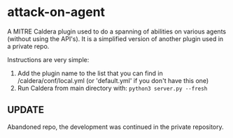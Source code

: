 # attack-on-agent
A MITRE Caldera plugin used to do a spanning of abilities on various agents (without using the API's).
It is a simplified version of another plugin used in a private repo.

Instructions are very simple:
1) Add the plugin name to the list that you can find in /caldera/conf/local.yml (or 'default.yml' if you don't have this one)
2) Run Caldera from main directory with: `python3 server.py --fresh`

## UPDATE
Abandoned repo, the development was continued in the private repository.
